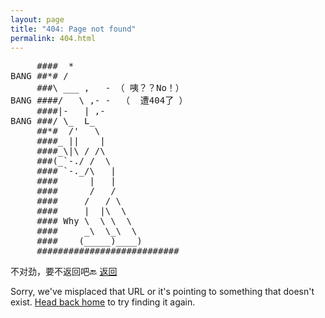 ```yaml
---
layout: page
title: "404: Page not found"
permalink: 404.html
---
```


<p class="lead">
  

<pre>
     ####  *                   
BANG ##*# /                    
     ###\ ___ ,   - （ 咦？？No！）       
BANG ####/   \ ,- -  （  遭404了 ）     
     ####|-   | ,-             
BANG ###/ \_  L_               
     ##*#  /'   \              
     ####_ ||    |             
     ####_\|\ / /\             
     ###(_`-./ /  \            
     #### `-._/\   |           
     ####      |   |           
     ####      /   /           
     ####     /   / \          
     ####     |  |\  \         
     #### Why \  \ \  \        
     ####     _\  \_\  \       
     ####    (_____)____)      
     ###########################
</pre>


不对劲，要不返回吧🔙   <a href="{{ site.baseurl }}/">返回</a>


  Sorry, we've misplaced that URL or it's pointing to something that doesn't exist. <a href="{{ site.baseurl }}/">Head back home</a> to try finding it again.</p>
